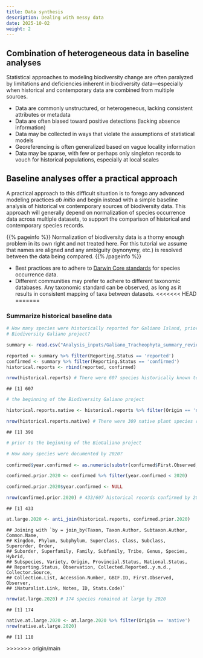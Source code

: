 ```yaml
---
title: Data synthesis
description: Dealing with messy data
date: 2025-10-02
weight: 2
---
```






## Combination of heterogeneous data in baseline analyses

Statistical approaches to modeling biodiversity change are often paralyzed by limitations and deficiencies inherent
in biodiversity data—especially when historical and contemporary data are combined from multiple sources.

* Data are commonly unstructured, or heterogeneous, lacking consistent attributes or metadata
* Data are often biased toward positive detections (lacking absence information)
* Data may be collected in ways that violate the assumptions of statistical models
* Georeferencing is often generalized based on vague locality information
* Data may be sparse, with few or perhaps only singleton records to vouch for historical populations, especially at local scales

## Baseline analyses offer a practical approach

A practical approach to this difficult situation is to forego any advanced modeling practices *ab initio*
and begin instead with a simple baseline analysis of historical *vs* contemporary sources of biodiversity data.
This approach will generally depend on normalization of species occurrence data across multiple datasets, to support the comparison of historical
and contemporary species records.

{{% pageinfo %}}
Normalization of biodiversity data is a thorny enough problem in its own right and not treated here. For this
tutorial we assume that names are aligned and any ambiguity (synonymy, etc.) is resolved between the data being compared.
{{% /pageinfo %}}

* Best practices are to adhere to [Darwin Core standards](https://dwc.tdwg.org) for species occurrence data.
* Different communities may prefer to adhere to different taxonomic databases. Any taxonomic standard can be observed, as 
long as it results in consistent mapping of taxa between datasets.
<<<<<<< HEAD
=======

### Summarize historical baseline data


```r
# How many species were historically reported for Galiano Island, prior to the beginning of the
# Biodiversity Galiano project?

summary <- read.csv("Analysis_inputs/Galiano_Tracheophyta_summary_reviewed_2024-10-07.csv")

reported <- summary %>% filter(Reporting.Status == 'reported')
confirmed <- summary %>% filter(Reporting.Status == 'confirmed')
historical.reports <- rbind(reported, confirmed)

nrow(historical.reports) # There were 607 species historically known to Galiano Island, prior to
```

```
## [1] 607
```

```r
# the beginning of the Biodiversity Galiano project

historical.reports.native <- historical.reports %>% filter(Origin == 'native')

nrow(historical.reports.native) # There were 309 native plant species reported for Galiano Island
```

```
## [1] 390
```

```r
# prior to the beginning of the BioGaliano project

# How many species were documented by 2020?
  
confirmed$year.confirmed <- as.numeric(substr(confirmed$First.Observed, start = 1, stop = 4))

confirmed.prior.2020 <- confirmed %>% filter(year.confirmed < 2020)

confirmed.prior.2020$year.confirmed <- NULL

nrow(confirmed.prior.2020) # 433/607 historical records confirmed by 2020
```

```
## [1] 433
```

```r
at.large.2020 <- anti_join(historical.reports, confirmed.prior.2020)
```

```
## Joining with `by = join_by(Taxon, Taxon.Author, Subtaxon.Author, Common.Name,
## Kingdom, Phylum, Subphylum, Superclass, Class, Subclass, Superorder, Order,
## Suborder, Superfamily, Family, Subfamily, Tribe, Genus, Species, Hybrid,
## Subspecies, Variety, Origin, Provincial.Status, National.Status,
## Reporting.Status, Observation, Collected.Reported..y.m.d., Collector.Source,
## Collection.List, Accession.Number, GBIF.ID, First.Observed, Observer,
## iNaturalist.Link, Notes, ID, Stats.Code)`
```

```r
nrow(at.large.2020) # 174 species remained at large by 2020
```

```
## [1] 174
```

```r
native.at.large.2020 <- at.large.2020 %>% filter(Origin == 'native')
nrow(native.at.large.2020)
```

```
## [1] 110
```


<div data-pagedtable="false">
  <script data-pagedtable-source type="application/json">
{"columns":[{"label":["Taxon"],"name":[1],"type":["chr"],"align":["left"]},{"label":["Taxon.Author"],"name":[2],"type":["chr"],"align":["left"]},{"label":["Subtaxon.Author"],"name":[3],"type":["chr"],"align":["left"]},{"label":["Common.Name"],"name":[4],"type":["chr"],"align":["left"]},{"label":["Kingdom"],"name":[5],"type":["chr"],"align":["left"]},{"label":["Phylum"],"name":[6],"type":["chr"],"align":["left"]},{"label":["Subphylum"],"name":[7],"type":["chr"],"align":["left"]},{"label":["Superclass"],"name":[8],"type":["lgl"],"align":["right"]},{"label":["Class"],"name":[9],"type":["chr"],"align":["left"]},{"label":["Subclass"],"name":[10],"type":["chr"],"align":["left"]},{"label":["Superorder"],"name":[11],"type":["lgl"],"align":["right"]},{"label":["Order"],"name":[12],"type":["chr"],"align":["left"]},{"label":["Suborder"],"name":[13],"type":["chr"],"align":["left"]},{"label":["Superfamily"],"name":[14],"type":["lgl"],"align":["right"]},{"label":["Family"],"name":[15],"type":["chr"],"align":["left"]},{"label":["Subfamily"],"name":[16],"type":["chr"],"align":["left"]},{"label":["Tribe"],"name":[17],"type":["chr"],"align":["left"]},{"label":["Genus"],"name":[18],"type":["chr"],"align":["left"]},{"label":["Species"],"name":[19],"type":["chr"],"align":["left"]},{"label":["Hybrid"],"name":[20],"type":["chr"],"align":["left"]},{"label":["Subspecies"],"name":[21],"type":["chr"],"align":["left"]},{"label":["Variety"],"name":[22],"type":["chr"],"align":["left"]},{"label":["Origin"],"name":[23],"type":["chr"],"align":["left"]},{"label":["Provincial.Status"],"name":[24],"type":["chr"],"align":["left"]},{"label":["National.Status"],"name":[25],"type":["chr"],"align":["left"]},{"label":["Reporting.Status"],"name":[26],"type":["chr"],"align":["left"]},{"label":["Observation"],"name":[27],"type":["chr"],"align":["left"]},{"label":["Collected.Reported..y.m.d."],"name":[28],"type":["chr"],"align":["left"]},{"label":["Collector.Source"],"name":[29],"type":["chr"],"align":["left"]},{"label":["Collection.List"],"name":[30],"type":["chr"],"align":["left"]},{"label":["Accession.Number"],"name":[31],"type":["chr"],"align":["left"]},{"label":["GBIF.ID"],"name":[32],"type":["int"],"align":["right"]},{"label":["First.Observed"],"name":[33],"type":["chr"],"align":["left"]},{"label":["Observer"],"name":[34],"type":["chr"],"align":["left"]},{"label":["iNaturalist.Link"],"name":[35],"type":["chr"],"align":["left"]},{"label":["Notes"],"name":[36],"type":["chr"],"align":["left"]},{"label":["ID"],"name":[37],"type":["int"],"align":["right"]},{"label":["Stats.Code"],"name":[38],"type":["chr"],"align":["left"]}],"data":[{"1":"Acmispon americanus var. americanus","2":"(Nutt.) Rydb.","3":"","4":"Spanish-clover","5":"Plantae","6":"Tracheophyta","7":"Angiospermae","8":"NA","9":"Magnoliopsida","10":"","11":"NA","12":"Fabales","13":"","14":"NA","15":"Fabaceae","16":"Faboideae","17":"Loteae","18":"Acmispon","19":"americanus","20":"","21":"","22":"americanus","23":"native","24":"S4","25":"","26":"reported","27":"unobserved","28":"1975-08-04","29":"Angela Wood","30":"RBCM","31":"V097714","32":"1949546719","33":"","34":"","35":"","36":"","37":"57053","38":"VAS"},{"1":"Actaea rubra","2":"(Aiton) Willd.","3":"","4":"baneberry","5":"Plantae","6":"Tracheophyta","7":"Angiospermae","8":"NA","9":"Magnoliopsida","10":"","11":"NA","12":"Ranunculales","13":"","14":"NA","15":"Ranunculaceae","16":"Ranunculoideae","17":"Actaeeae","18":"Actaea","19":"rubra","20":"","21":"","22":"","23":"native","24":"S5","25":"","26":"reported","27":"unobserved","28":"1981-07-16","29":"Harvey Janszen","30":"RBCM","31":"V113804","32":"NA","33":"","34":"","35":"","36":"E. P. Morgan collected 1935 (see Addendum to Henryâ\\200\\231s Flora); creek north side of Georgeson Bay Road; Active Pass Drive neighbourhood (confirmed by Harvey, date unknown);","37":"49870","38":"VAS"},{"1":"Agrostis scabra","2":"Willd.","3":"","4":"hair bentgrass","5":"Plantae","6":"Tracheophyta","7":"Angiospermae","8":"NA","9":"Liliopsida","10":"","11":"NA","12":"Poales","13":"","14":"NA","15":"Poaceae","16":"Pooideae","17":"Poeae","18":"Agrostis","19":"scabra","20":"","21":"","22":"","23":"native","24":"S5","25":"","26":"reported","27":"unobserved","28":"1979-07-09","29":"Harvey Janszen","30":"RBCM","31":"V097864","32":"1949546889","33":"","34":"","35":"","36":"","37":"75319","38":"VAS"},{"1":"Andromeda polifolia var. polifolia","2":"L.","3":"","4":"bog-rosemary","5":"Plantae","6":"Tracheophyta","7":"Angiospermae","8":"NA","9":"Magnoliopsida","10":"","11":"NA","12":"Ericales","13":"","14":"NA","15":"Ericaceae","16":"Vaccinioideae","17":"Andromedeae","18":"Andromeda","19":"polifolia","20":"","21":"","22":"polifolia","23":"native","24":"S4","25":"","26":"reported","27":"unobserved","28":"2001-08-26","29":"Harvey Janszen","30":"Private List Aug 26 2001","31":"","32":"NA","33":"","34":"","35":"","36":"","37":"239202","38":"VAS"},{"1":"Angelica genuflexa","2":"Nutt.","3":"","4":"kneeling angelica","5":"Plantae","6":"Tracheophyta","7":"Angiospermae","8":"NA","9":"Magnoliopsida","10":"","11":"NA","12":"Apiales","13":"","14":"NA","15":"Apiaceae","16":"Apioideae","17":"Selineae","18":"Angelica","19":"genuflexa","20":"","21":"","22":"","23":"native","24":"S5","25":"","26":"reported","27":"unobserved","28":"2001-08-26","29":"Harvey Janszen","30":"Private List Aug 26 2001","31":"","32":"NA","33":"","34":"","35":"","36":"","37":"75450","38":"VAS"},{"1":"Aphyllon californicum ssp. californicum","2":"(Cham. & Schltdl.) A. Gray","3":"","4":"California broomrape","5":"Plantae","6":"Tracheophyta","7":"Angiospermae","8":"NA","9":"Magnoliopsida","10":"","11":"NA","12":"Lamiales","13":"","14":"NA","15":"Orobanchaceae","16":"","17":"Orobancheae","18":"Aphyllon","19":"californicum","20":"","21":"californicum","22":"","23":"native","24":"S4","25":"","26":"reported","27":"unobserved","28":"2001-08-26","29":"Harvey Janszen","30":"Private List Aug 26 2001","31":"","32":"NA","33":"","34":"","35":"","36":"Reported as Orobanche californica","37":"802465","38":"VAS"},{"1":"Apocynum androsaemifolium","2":"L.","3":"","4":"spreading dogbane","5":"Plantae","6":"Tracheophyta","7":"Angiospermae","8":"NA","9":"Magnoliopsida","10":"","11":"NA","12":"Gentianales","13":"","14":"NA","15":"Apocynaceae","16":"Apocynoideae","17":"Apocyneae","18":"Apocynum","19":"androsaemifolium","20":"","21":"","22":"","23":"native","24":"S5","25":"","26":"reported","27":"unobserved","28":"1984-06-02","29":"Harvey Janszen","30":"RBCM","31":"V129556","32":"NA","33":"","34":"","35":"","36":"Hydro cut line on Montague Harbour Road","37":"47359","38":"VAS"},{"1":"Arctostaphylos Ã— media","2":"Greene","3":"","4":"northwestern manzanita","5":"Plantae","6":"Tracheophyta","7":"Angiospermae","8":"NA","9":"Magnoliopsida","10":"","11":"NA","12":"Ericales","13":"","14":"NA","15":"Ericaceae","16":"Arbutoideae","17":"","18":"Arctostaphylos","19":"","20":"Arctostaphylos Ã— media","21":"","22":"","23":"native","24":"S4","25":"","26":"reported","27":"unobserved","28":"2001-08-26","29":"Harvey Janszen","30":"Private List Aug 26 2001","31":"","32":"NA","33":"","34":"","35":"","36":"Stockade Hill","37":"181436","38":"VAS"},{"1":"Bidens amplissima","2":"Greene","3":"","4":"Vancouver Island beggarticks","5":"Plantae","6":"Tracheophyta","7":"Angiospermae","8":"NA","9":"Magnoliopsida","10":"","11":"NA","12":"Asterales","13":"","14":"NA","15":"Asteraceae","16":"Asteroideae","17":"Coreopsideae","18":"Bidens","19":"amplissima","20":"","21":"","22":"","23":"native","24":"S3 (2019)","25":"1-SC (2003)","26":"reported","27":"unobserved","28":"2012-09-05","29":"Trudy Chatwin","30":"CDC","31":"","32":"NA","33":"","34":"","35":"","36":"","37":"159233","38":"VAS"},{"1":"Bolboschoenus maritimus ssp. paludosus","2":"(L.) Palla","3":"(A. Nelson) Ã\\201. LÃ¶ve & D. LÃ¶ve","4":"seacoast bulrush","5":"Plantae","6":"Tracheophyta","7":"Angiospermae","8":"NA","9":"Liliopsida","10":"","11":"NA","12":"Poales","13":"","14":"NA","15":"Cyperaceae","16":"Cyperoideae","17":"Fuireneae","18":"Bolboschoenus","19":"maritimus","20":"","21":"paludosus","22":"","23":"native","24":"S5","25":"","26":"reported","27":"unobserved","28":"2001-08-26","29":"Harvey Janszen","30":"Private List Aug 26 2001","31":"","32":"NA","33":"","34":"","35":"","36":"reported as S. maritimus var. paludosus","37":"79646","38":"VAS"},{"1":"Campanula rotundifolia","2":"L.","3":"","4":"common harebell","5":"Plantae","6":"Tracheophyta","7":"Angiospermae","8":"NA","9":"Magnoliopsida","10":"","11":"NA","12":"Asterales","13":"","14":"NA","15":"Campanulaceae","16":"Campanuloideae","17":"","18":"Campanula","19":"rotundifolia","20":"","21":"","22":"","23":"native","24":"S5","25":"","26":"reported","27":"unobserved","28":"2001-08-26","29":"Harvey Janszen","30":"Private List Aug 26 2001","31":"","32":"NA","33":"","34":"","35":"","36":"","37":"984576","38":"VAS"},{"1":"Cardamine occidentalis","2":"(S.Wats. ex B.L.Rob.) Howell","3":"","4":"western bittercress","5":"Plantae","6":"Tracheophyta","7":"Angiospermae","8":"NA","9":"Magnoliopsida","10":"","11":"NA","12":"Brassicales","13":"","14":"NA","15":"Brassicaceae","16":"Brassicoideae","17":"Cardamineae","18":"Cardamine","19":"occidentalis","20":"","21":"","22":"","23":"native","24":"S4 (2019)","25":"","26":"reported","27":"unobserved","28":"2010-05-22","29":"","30":"Hunterston Farms Bioblitz 2010","31":"HUNTERSTON2010:51","32":"NA","33":"","34":"","35":"","36":"","37":"76003","38":"VAS"},{"1":"Carex echinata ssp. phyllomanica","2":"Murray","3":"(W. Boott) B. Boivin","4":"coastal stellate sedge","5":"Plantae","6":"Tracheophyta","7":"Angiospermae","8":"NA","9":"Liliopsida","10":"","11":"NA","12":"Poales","13":"","14":"NA","15":"Cyperaceae","16":"Cyperoideae","17":"Cariceae","18":"Carex","19":"echinata","20":"","21":"phyllomanica","22":"","23":"native","24":"S5","25":"","26":"reported","27":"unobserved","28":"2001-08-26","29":"Harvey Janszen","30":"Private List Aug 26 2001","31":"","32":"NA","33":"","34":"","35":"","36":"","37":"79676","38":"VAS"},{"1":"Carex flava","2":"L.","3":"","4":"yellow sedge","5":"Plantae","6":"Tracheophyta","7":"Angiospermae","8":"NA","9":"Liliopsida","10":"","11":"NA","12":"Poales","13":"","14":"NA","15":"Cyperaceae","16":"Cyperoideae","17":"Cariceae","18":"Carex","19":"flava","20":"","21":"","22":"","23":"native","24":"S5","25":"","26":"reported","27":"unobserved","28":"2001-08-26","29":"Harvey Janszen","30":"Private List Aug 26 2001","31":"","32":"NA","33":"","34":"","35":"","36":"","37":"1264456","38":"VAS"},{"1":"Carex kelloggii var. limnophila","2":"B.L.Wilson & R.E.Brainerd","3":"(Holm)","4":"Hind's sedge","5":"Plantae","6":"Tracheophyta","7":"Angiospermae","8":"NA","9":"Liliopsida","10":"","11":"NA","12":"Poales","13":"","14":"NA","15":"Cyperaceae","16":"Cyperoideae","17":"Cariceae","18":"Carex","19":"kelloggii","20":"","21":"","22":"limnophila","23":"native","24":"S4S5","25":"","26":"reported","27":"unobserved","28":"1979-06-28","29":"Harvey Janszen","30":"RBCM","31":"V098003","32":"1949547203","33":"","34":"","35":"","36":"farm field","37":"1091402","38":"VAS"},{"1":"Carex livida","2":"(Wahlenb.) Willd.","3":"","4":"pale sedge","5":"Plantae","6":"Tracheophyta","7":"Angiospermae","8":"NA","9":"Liliopsida","10":"","11":"NA","12":"Poales","13":"","14":"NA","15":"Cyperaceae","16":"Cyperoideae","17":"Cariceae","18":"Carex","19":"livida","20":"","21":"","22":"","23":"native","24":"S5","25":"","26":"reported","27":"unobserved","28":"2000-06-12","29":"Hans Roemer","30":"ER 128 Inventory","31":"","32":"NA","33":"","34":"","35":"","36":"","37":"76072","38":"VAS"},{"1":"Carex utriculata","2":"Boott","3":"","4":"beaked sedge","5":"Plantae","6":"Tracheophyta","7":"Angiospermae","8":"NA","9":"Liliopsida","10":"","11":"NA","12":"Poales","13":"","14":"NA","15":"Cyperaceae","16":"Cyperoideae","17":"Cariceae","18":"Carex","19":"utriculata","20":"","21":"","22":"","23":"native","24":"S5","25":"","26":"reported","27":"unobserved","28":"1979-06-28","29":"Harvey Janszen","30":"RBCM","31":"V098383","32":"1949547645","33":"","34":"","35":"","36":"","37":"76124","38":"VAS"},{"1":"Ceanothus sanguineus","2":"Pursh","3":"","4":"redstem ceanothus","5":"Plantae","6":"Tracheophyta","7":"Angiospermae","8":"NA","9":"Magnoliopsida","10":"","11":"NA","12":"Rosales","13":"","14":"NA","15":"Rhamnaceae","16":"","17":"","18":"Ceanothus","19":"sanguineus","20":"","21":"","22":"","23":"native","24":"S5","25":"","26":"reported","27":"unobserved","28":"1995-05-11","29":"Hans Roemer","30":"RBCM","31":"V186369","32":"1949634644","33":"","34":"","35":"","36":"\"Bodega Ridge; on SW rocky slopeâ\\200\\235 â\\200“collection locality details vague; planted?","37":"76197","38":"VAS"},{"1":"Cinna latifolia","2":"(Trevir.) Griseb.","3":"","4":"nodding wood-reed","5":"Plantae","6":"Tracheophyta","7":"Angiospermae","8":"NA","9":"Liliopsida","10":"","11":"NA","12":"Poales","13":"","14":"NA","15":"Poaceae","16":"Pooideae","17":"Poeae","18":"Cinna","19":"latifolia","20":"","21":"","22":"","23":"native","24":"S5","25":"","26":"reported","27":"unobserved","28":"2001-08-26","29":"Harvey Janszen","30":"Private List Aug 26 2001","31":"","32":"NA","33":"","34":"","35":"","36":"","37":"76340","38":"VAS"},{"1":"Claytonia rubra ssp. rubra","2":"(Howell) Tidestr.","3":"","4":"redstem springbeauty","5":"Plantae","6":"Tracheophyta","7":"Angiospermae","8":"NA","9":"Magnoliopsida","10":"","11":"NA","12":"Caryophyllales","13":"","14":"NA","15":"Montiaceae","16":"","17":"","18":"Claytonia","19":"rubra","20":"","21":"rubra","22":"","23":"native","24":"S5?","25":"","26":"reported","27":"unobserved","28":"1974-04-21","29":"Wilfred B. Schofield","30":"UBC","31":"V156682","32":"NA","33":"","34":"","35":"","36":"","37":"79752","38":"VAS"},{"1":"Crassula connata","2":"(Ruiz & Pav.) A. Berger","3":"","4":"erect pigmyweed","5":"Plantae","6":"Tracheophyta","7":"Angiospermae","8":"NA","9":"Magnoliopsida","10":"","11":"NA","12":"Saxifragales","13":"","14":"NA","15":"Crassulaceae","16":"Crassuloideae","17":"","18":"Crassula","19":"connata","20":"","21":"","22":"","23":"native","24":"S2S3 (2019)","25":"","26":"reported","27":"unobserved","28":"1983-03-27","29":"Harvey Janszen","30":"RBCM","31":"V129552","32":"NA","33":"","34":"","35":"","36":"","37":"57016","38":"VAS"},{"1":"Draba nemorosa","2":"L.","3":"","4":"woods draba","5":"Plantae","6":"Tracheophyta","7":"Angiospermae","8":"NA","9":"Magnoliopsida","10":"","11":"NA","12":"Brassicales","13":"","14":"NA","15":"Brassicaceae","16":"Brassicoideae","17":"Arabideae","18":"Draba","19":"nemorosa","20":"","21":"","22":"","23":"native","24":"S5","25":"","26":"reported","27":"unobserved","28":"1930-04-13","29":"W. A. Newcombe","30":"RBCM","31":"V8914","32":"NA","33":"","34":"","35":"","36":"in the collection at the RBCM; not yet digitized","37":"76704","38":"VAS"},{"1":"Erigeron canadensis","2":"L.","3":"","4":"horseweed","5":"Plantae","6":"Tracheophyta","7":"Angiospermae","8":"NA","9":"Magnoliopsida","10":"","11":"NA","12":"Asterales","13":"","14":"NA","15":"Asteraceae","16":"Asteroideae","17":"Astereae","18":"Erigeron","19":"canadensis","20":"","21":"","22":"","23":"native","24":"S5","25":"","26":"reported","27":"unobserved","28":"2001-08-26","29":"Harvey Janszen","30":"Private List Aug 26 2001","31":"","32":"NA","33":"","34":"","35":"","36":"reported as Conyza canadensis var. glabrata","37":"76907","38":"VAS"},{"1":"Fragaria chiloensis","2":"(L.) Duchesne","3":"","4":"coastal strawberry","5":"Plantae","6":"Tracheophyta","7":"Angiospermae","8":"NA","9":"Magnoliopsida","10":"","11":"NA","12":"Rosales","13":"","14":"NA","15":"Rosaceae","16":"Rosoideae","17":"Potentilleae","18":"Fragaria","19":"chiloensis","20":"","21":"","22":"","23":"native","24":"S5","25":"","26":"reported","27":"unobserved","28":"1975-05-07","29":"Harvey Janszen","30":"RBCM","31":"V083371","32":"1949532094","33":"","34":"","35":"","36":"Dionisio Pt","37":"55367","38":"VAS"},{"1":"Geranium bicknellii","2":"Britton","3":"","4":"Bicknell's geranium","5":"Plantae","6":"Tracheophyta","7":"Angiospermae","8":"NA","9":"Magnoliopsida","10":"","11":"NA","12":"Geraniales","13":"","14":"NA","15":"Geraniaceae","16":"","17":"","18":"Geranium","19":"bicknellii","20":"","21":"","22":"","23":"native","24":"S5","25":"","26":"reported","27":"unobserved","28":"2001-08-26","29":"Harvey Janszen","30":"Private List Aug 26 2001","31":"","32":"NA","33":"","34":"","35":"","36":"","37":"77251","38":"VAS"},{"1":"Glyceria borealis","2":"(Nash) Batch.","3":"","4":"northern mannagrass","5":"Plantae","6":"Tracheophyta","7":"Angiospermae","8":"NA","9":"Liliopsida","10":"","11":"NA","12":"Poales","13":"","14":"NA","15":"Poaceae","16":"Pooideae","17":"Meliceae","18":"Glyceria","19":"borealis","20":"","21":"","22":"","23":"native","24":"S5","25":"","26":"reported","27":"unobserved","28":"1979-07-09","29":"Harvey Janszen","30":"RBCM","31":"V097862","32":"NA","33":"","34":"","35":"","36":"lakeshore (L20) Laughlin?","37":"77287","38":"VAS"},{"1":"Glyceria leptostachya","2":"Buckley","3":"","4":"slender-spiked mannagrass","5":"Plantae","6":"Tracheophyta","7":"Angiospermae","8":"NA","9":"Liliopsida","10":"","11":"NA","12":"Poales","13":"","14":"NA","15":"Poaceae","16":"Pooideae","17":"Meliceae","18":"Glyceria","19":"leptostachya","20":"","21":"","22":"","23":"native","24":"S4","25":"","26":"reported","27":"unobserved","28":"1982-07-20","29":"Harvey Janszen","30":"RBCM","31":"V120299","32":"1949569404","33":"","34":"","35":"","36":"","37":"77292","38":"VAS"},{"1":"Glyceria striata","2":"(Lam.) Hitchc.","3":"","4":"fowl mannagrass","5":"Plantae","6":"Tracheophyta","7":"Angiospermae","8":"NA","9":"Liliopsida","10":"","11":"NA","12":"Poales","13":"","14":"NA","15":"Poaceae","16":"Pooideae","17":"Meliceae","18":"Glyceria","19":"striata","20":"","21":"","22":"","23":"native","24":"S5","25":"","26":"reported","27":"unobserved","28":"2001-08-26","29":"Harvey Janszen","30":"Private List Aug 26 2001","31":"","32":"NA","33":"","34":"","35":"","36":"","37":"77293","38":"VAS"},{"1":"Grindelia squarrosa","2":"(Pursh) Dunal","3":"","4":"curly-cup gumweed","5":"Plantae","6":"Tracheophyta","7":"Angiospermae","8":"NA","9":"Magnoliopsida","10":"","11":"NA","12":"Asterales","13":"","14":"NA","15":"Asteraceae","16":"Asteroideae","17":"Astereae","18":"Grindelia","19":"squarrosa","20":"","21":"","22":"","23":"native","24":"SU (2020)","25":"","26":"reported","27":"unobserved","28":"2001-08-26","29":"Harvey Janszen","30":"Private List Aug 26 2001","31":"","32":"NA","33":"","34":"","35":"","36":"","37":"77305","38":"VAS"},{"1":"Hemitomes congestum","2":"A. Gray","3":"","4":"gnome-plant","5":"Plantae","6":"Tracheophyta","7":"Angiospermae","8":"NA","9":"Magnoliopsida","10":"","11":"NA","12":"Ericales","13":"","14":"NA","15":"Ericaceae","16":"Monotropoideae","17":"","18":"Hemitomes","19":"congestum","20":"","21":"","22":"","23":"native","24":"S4S5","25":"","26":"reported","27":"unobserved","28":"1981-07-16","29":"Harvey Janszen","30":"RBCM","31":"V113511","32":"1949562560","33":"","34":"","35":"","36":"Stockade Hill","37":"54663","38":"VAS"},{"1":"Hordeum jubatum","2":"L.","3":"","4":"foxtail barley","5":"Plantae","6":"Tracheophyta","7":"Angiospermae","8":"NA","9":"Liliopsida","10":"","11":"NA","12":"Poales","13":"","14":"NA","15":"Poaceae","16":"Pooideae","17":"Triticeae","18":"Hordeum","19":"jubatum","20":"","21":"","22":"","23":"native","24":"S5 (2020)","25":"","26":"reported","27":"unobserved","28":"1981-07-28","29":"Harvey Janszen","30":"RBCM","31":"V113543","32":"NA","33":"","34":"","35":"","36":"","37":"60287","38":"VAS"},{"1":"Juncus dudleyi","2":"Wieg.","3":"","4":"Dudley's rush","5":"Plantae","6":"Tracheophyta","7":"Angiospermae","8":"NA","9":"Liliopsida","10":"","11":"NA","12":"Poales","13":"","14":"NA","15":"Juncaceae","16":"","17":"","18":"Juncus","19":"dudleyi","20":"","21":"","22":"","23":"native","24":"S5","25":"","26":"reported","27":"unobserved","28":"1975-06-17","29":"Angela Wood","30":"RBCM","31":"V097272","32":"NA","33":"","34":"","35":"","36":"originally reported as J. nodosus","37":"77567","38":"VAS"},{"1":"Juncus oxymeris","2":"Engelm.","3":"","4":"pointed rush","5":"Plantae","6":"Tracheophyta","7":"Angiospermae","8":"NA","9":"Liliopsida","10":"","11":"NA","12":"Poales","13":"","14":"NA","15":"Juncaceae","16":"","17":"","18":"Juncus","19":"oxymeris","20":"","21":"","22":"","23":"native","24":"S3S4","25":"","26":"reported","27":"unobserved","28":"2001-08-26","29":"Harvey Janszen","30":"Private List Aug 26 2001","31":"","32":"NA","33":"","34":"","35":"","36":"accidental; not reported since one individual was found in a recently disturbed roadside ditch; did Harvey accession a specimen? None in the folder at the RBCM from Galiano. Could this have had an annotation and therefore removed from this folder?","37":"77588","38":"VAS"},{"1":"Juncus supiniformis","2":"Engelm.","3":"","4":"spreading rush","5":"Plantae","6":"Tracheophyta","7":"Angiospermae","8":"NA","9":"Liliopsida","10":"","11":"NA","12":"Poales","13":"","14":"NA","15":"Juncaceae","16":"","17":"","18":"Juncus","19":"supiniformis","20":"","21":"","22":"","23":"native","24":"S5 (2019)","25":"","26":"reported","27":"unobserved","28":"2002-08-20","29":"Keith Erickson & Steven Gates","30":"Laughlin Lake 2002 Vegetation Community List (GCA 2002)","31":"","32":"NA","33":"","34":"","35":"","36":"","37":"77594","38":"VAS"},{"1":"Koeleria spicata","2":"(L.) BarberÃ¡, Quintanar, Soreng & P.M.Peterson","3":"","4":"spike trisetum","5":"Plantae","6":"Tracheophyta","7":"Angiospermae","8":"NA","9":"Liliopsida","10":"","11":"NA","12":"Poales","13":"","14":"NA","15":"Poaceae","16":"Pooideae","17":"Poeae","18":"Koeleria","19":"spicata","20":"","21":"","22":"","23":"native","24":"S5 (2019)","25":"","26":"reported","27":"unobserved","28":"2010-05-22","29":"","30":"Hunterston Farms Bioblitz 2010","31":"HUNTERSTON2010:276","32":"NA","33":"","34":"","35":"","36":"reported as Trisetum spicatum","37":"1538791","38":"VAS"},{"1":"Lupinus polyphyllus var. polyphyllus","2":"Lindl.","3":"","4":"large-leaved lupine","5":"Plantae","6":"Tracheophyta","7":"Angiospermae","8":"NA","9":"Magnoliopsida","10":"","11":"NA","12":"Fabales","13":"","14":"NA","15":"Fabaceae","16":"Faboideae","17":"Genisteae","18":"Lupinus","19":"polyphyllus","20":"","21":"","22":"polyphyllus","23":"native","24":"S5","25":"","26":"reported","27":"unobserved","28":"1975-06-04","29":"Angela Wood","30":"RBCM","31":"V097145","32":"1949546281","33":"","34":"","35":"","36":"planted","37":"61016","38":"VAS"},{"1":"Luzula parviflora","2":"(Ehrh.) Desv.","3":"","4":"forked wood-rush","5":"Plantae","6":"Tracheophyta","7":"Angiospermae","8":"NA","9":"Liliopsida","10":"","11":"NA","12":"Poales","13":"","14":"NA","15":"Juncaceae","16":"","17":"","18":"Luzula","19":"parviflora","20":"","21":"","22":"","23":"native","24":"S5","25":"","26":"reported","27":"unobserved","28":"2012-04-21","29":"Terry Taylor","30":"Vascular Plants Seen on Galiano Island","31":"","32":"NA","33":"","34":"","35":"","36":"reported as Luzula fastigiata by Terry Taylor (2012); Luzula parviflora by Tyler Innes (2017-05-27, Bioblitz Galiano 2017)","37":"77897","38":"VAS"},{"1":"Lycopodium clavatum","2":"L.","3":"","4":"running club-moss","5":"Plantae","6":"Tracheophyta","7":"","8":"NA","9":"Lycopodiopsida","10":"","11":"NA","12":"Lycopodiales","13":"","14":"NA","15":"Lycopodiaceae","16":"Lycopodioideae","17":"","18":"Lycopodium","19":"clavatum","20":"","21":"","22":"","23":"native","24":"S5","25":"","26":"reported","27":"unobserved","28":"2001-08-26","29":"Harvey Janszen","30":"Private List Aug 26 2001","31":"","32":"NA","33":"","34":"","35":"","36":"DL-04; Section 4","37":"77914","38":"VAS"},{"1":"Lysimachia maritima","2":"(L.) Galasso, Banfi & Soldano","3":"","4":"sea-milkwort","5":"Plantae","6":"Tracheophyta","7":"Angiospermae","8":"NA","9":"Magnoliopsida","10":"","11":"NA","12":"Ericales","13":"","14":"NA","15":"Primulaceae","16":"Myrsinoideae","17":"","18":"Lysimachia","19":"maritima","20":"","21":"","22":"","23":"native","24":"S5","25":"","26":"reported","27":"unobserved","28":"2001-08-26","29":"Harvey Janszen","30":"Private List Aug 26 2001","31":"","32":"NA","33":"","34":"","35":"","36":"Estuaries and salt marshes; reported as Glaux maritima ssp. obtusifolia","37":"204175","38":"VAS"},{"1":"Monotropa hypopitys","2":"L.","3":"","4":"pinesap","5":"Plantae","6":"Tracheophyta","7":"Angiospermae","8":"NA","9":"Magnoliopsida","10":"","11":"NA","12":"Ericales","13":"","14":"NA","15":"Ericaceae","16":"Monotropoideae","17":"","18":"Monotropa","19":"hypopitys","20":"","21":"","22":"","23":"native","24":"S5","25":"","26":"reported","27":"unobserved","28":"2001-08-26","29":"Harvey Janszen","30":"Private List Aug 26 2001","31":"","32":"NA","33":"","34":"","35":"","36":"","37":"59986","38":"VAS"},{"1":"Nuttallanthus texanus","2":"(Scheele) D.A. Sutton","3":"","4":"Texas toadflax","5":"Plantae","6":"Tracheophyta","7":"Angiospermae","8":"NA","9":"Magnoliopsida","10":"","11":"NA","12":"Lamiales","13":"","14":"NA","15":"Plantaginaceae","16":"","17":"Antirrhineae","18":"Nuttallanthus","19":"texanus","20":"","21":"","22":"","23":"native","24":"S3 (2019)","25":"","26":"reported","27":"unobserved","28":"2001-08-26","29":"Harvey Janszen","30":"Private List Aug 26 2001","31":"","32":"NA","33":"","34":"","35":"","36":"Reported as Linaria canadensis var. texana","37":"78235","38":"VAS"},{"1":"Phacelia tanacetifolia","2":"Benth.","3":"","4":"lacy phacelia","5":"Plantae","6":"Tracheophyta","7":"Angiospermae","8":"NA","9":"Magnoliopsida","10":"","11":"NA","12":"Boraginales","13":"","14":"NA","15":"Boraginaceae","16":"Hydrophylloideae","17":"","18":"Phacelia","19":"tanacetifolia","20":"","21":"","22":"","23":"native","24":"unlisted","25":"","26":"reported","27":"unobserved","28":"1987-07-08","29":"Gerald B. Straley","30":"UBC","31":"V193704","32":"NA","33":"","34":"","35":"","36":"garden escape â\\200“QC; retained only because there is a collection; not recognizes by Province; but recognized by FPNW2","37":"58185","38":"VAS"},{"1":"Phragmites australis ssp. americanus","2":"(Cav.) Trin. ex Steud.","3":"Saltonstall, P.M. Peterson & Soreng","4":"American reedgrass","5":"Plantae","6":"Tracheophyta","7":"Angiospermae","8":"NA","9":"Liliopsida","10":"","11":"NA","12":"Poales","13":"","14":"NA","15":"Poaceae","16":"Arundinoideae","17":"Molinieae","18":"Phragmites","19":"australis","20":"","21":"americanus","22":"","23":"native","24":"S5","25":"","26":"reported","27":"unobserved","28":"1975-07-24","29":"Angela Wood","30":"RBCM","31":"V097666","32":"1949546592","33":"","34":"","35":"","36":"confirmed based on D analysis","37":"205873","38":"VAS"},{"1":"Plagiobothrys tenellus","2":"(C.A. Mey. ex Ledeb.) A. Gray","3":"","4":"slender popcornflower","5":"Plantae","6":"Tracheophyta","7":"Angiospermae","8":"NA","9":"Magnoliopsida","10":"","11":"NA","12":"Boraginales","13":"","14":"NA","15":"Boraginaceae","16":"Cynoglossoideae","17":"Cynoglosseae","18":"Plagiobothrys","19":"tenellus","20":"","21":"","22":"","23":"native","24":"S1? (2019)","25":"1-T (2011)","26":"reported","27":"unobserved","28":"1980-04-11","29":"Harvey Janszen","30":"RBCM","31":"V107519","32":"1949556259","33":"","34":"","35":"","36":"easily overlooked but potentially very rare and possibly extinct â\\200“QC; open bluffs","37":"58066","38":"VAS"},{"1":"Plectritis macrocera","2":"Torr. & A. Gray","3":"(L.) S.F.Blake","4":"long-spurred plectritis","5":"Plantae","6":"Tracheophyta","7":"Angiospermae","8":"NA","9":"Magnoliopsida","10":"","11":"NA","12":"Dipsacales","13":"","14":"NA","15":"Caprifoliaceae","16":"Valerianoideae","17":"","18":"Plectritis","19":"macrocera","20":"","21":"","22":"","23":"native","24":"S4","25":"","26":"reported","27":"unobserved","28":"2001-08-26","29":"Harvey Janszen","30":"Private List Aug 26 2001","31":"","32":"NA","33":"","34":"","35":"","36":"abundant on Bodega Ridge May 13, 2004; likely Plectritis congesta ssp. brachystemon misreported as P. macrocera","37":"57287","38":"VAS"},{"1":"Poa howellii","2":"Vasey & Scribn.","3":"","4":"Howell's bluegrass","5":"Plantae","6":"Tracheophyta","7":"Angiospermae","8":"NA","9":"Liliopsida","10":"","11":"NA","12":"Poales","13":"","14":"NA","15":"Poaceae","16":"Pooideae","17":"Poeae","18":"Poa","19":"howellii","20":"","21":"","22":"","23":"native","24":"S4","25":"","26":"reported","27":"unobserved","28":"1975-05-31","29":"Angela Wood","30":"RBCM","31":"V097394","32":"1949546605","33":"","34":"","35":"","36":"west of MaryAnne Point Rd; Fd rocky bluff slope","37":"52812","38":"VAS"},{"1":"Potamogeton gramineus","2":"L.","3":"","4":"grass-leaved pondweed","5":"Plantae","6":"Tracheophyta","7":"Angiospermae","8":"NA","9":"Liliopsida","10":"","11":"NA","12":"Alismatales","13":"","14":"NA","15":"Potamogetonaceae","16":"","17":"","18":"Potamogeton","19":"gramineus","20":"","21":"","22":"","23":"native","24":"S5","25":"","26":"reported","27":"unobserved","28":"2002-08-12","29":"Keith Erickson & S. Gates","30":"Laughlin Lake Vegetation Community Mapping","31":"","32":"NA","33":"","34":"","35":"","36":"narrow-leaved form, sometimes called P. gramineus var. myriophyllus, misreported as Potamogeton oakesianus (specimen deposited, though undigitized, at V) (Frank Lomer, pers. comm. 2022)","37":"78710","38":"VAS"},{"1":"Potamogeton pusillus","2":"L.","3":"","4":"small pondweed","5":"Plantae","6":"Tracheophyta","7":"Angiospermae","8":"NA","9":"Liliopsida","10":"","11":"NA","12":"Alismatales","13":"","14":"NA","15":"Potamogetonaceae","16":"","17":"","18":"Potamogeton","19":"pusillus","20":"","21":"","22":"","23":"native","24":"S5","25":"","26":"reported","27":"unobserved","28":"2000-06-12","29":"Hans Roemer","30":"ER 128 Inventory","31":"","32":"NA","33":"","34":"","35":"","36":"","37":"78714","38":"VAS"},{"1":"Potentilla norvegica","2":"L.","3":"","4":"Norwegian cinquefoil","5":"Plantae","6":"Tracheophyta","7":"Angiospermae","8":"NA","9":"Magnoliopsida","10":"","11":"NA","12":"Rosales","13":"","14":"NA","15":"Rosaceae","16":"Rosoideae","17":"Potentilleae","18":"Potentilla","19":"norvegica","20":"","21":"","22":"","23":"native","24":"S5","25":"","26":"reported","27":"unobserved","28":"2001-08-26","29":"Harvey Janszen","30":"Private List Aug 26 2001","31":"","32":"NA","33":"","34":"","35":"","36":"â\\200œSunshine Farmâ\\200\\235 â\\200”weird religious group NW of sphagnum bog; ask Donna Marben about this place","37":"55732","38":"VAS"},{"1":"Primula pauciflora var. pauciflora","2":"Franch.","3":"","4":"pretty shootingstar","5":"Plantae","6":"Tracheophyta","7":"Angiospermae","8":"NA","9":"Magnoliopsida","10":"","11":"NA","12":"Ericales","13":"","14":"NA","15":"Primulaceae","16":"Primuloideae","17":"Primuleae","18":"Primula","19":"pauciflora","20":"","21":"","22":"pauciflora","23":"native","24":"S5","25":"","26":"reported","27":"unobserved","28":"1984-06-02","29":"Harvey Janszen","30":"RBCM","31":"V129550","32":"1949578473","33":"","34":"","35":"","36":"reported as Dodecatheon meadia var. pulchellum (V129550); Bellhouse Park, vernal seep pools on rocky shore","37":"550711","38":"VAS"},{"1":"Puccinellia nutkaensis","2":"(J. Presl) Fernald & Weath.","3":"","4":"Pacific alkaligrass","5":"Plantae","6":"Tracheophyta","7":"Angiospermae","8":"NA","9":"Liliopsida","10":"","11":"NA","12":"Poales","13":"","14":"NA","15":"Poaceae","16":"Pooideae","17":"Poeae","18":"Puccinellia","19":"nutkaensis","20":"","21":"","22":"","23":"native","24":"S5","25":"","26":"reported","27":"unobserved","28":"2001-08-26","29":"Harvey Janszen","30":"Private List Aug 26 2001","31":"","32":"NA","33":"","34":"","35":"","36":"coastal?","37":"78783","38":"VAS"},{"1":"Puccinellia nuttalliana","2":"(Schult.) Hitchc.","3":"","4":"Nuttall's alkaligrass","5":"Plantae","6":"Tracheophyta","7":"Angiospermae","8":"NA","9":"Liliopsida","10":"","11":"NA","12":"Poales","13":"","14":"NA","15":"Poaceae","16":"Pooideae","17":"Poeae","18":"Puccinellia","19":"nuttalliana","20":"","21":"","22":"","23":"native","24":"S5","25":"","26":"reported","27":"unobserved","28":"1975-07-18","29":"T. C. Brayshaw","30":"RBCM","31":"V097097","32":"1949546223","33":"","34":"","35":"","36":"Montague; salt marsh","37":"60309","38":"VAS"},{"1":"Puccinellia pumila","2":"(Vasey) Hitchc.","3":"","4":"dwarf alkaligrass","5":"Plantae","6":"Tracheophyta","7":"Angiospermae","8":"NA","9":"Liliopsida","10":"","11":"NA","12":"Poales","13":"","14":"NA","15":"Poaceae","16":"Pooideae","17":"Poeae","18":"Puccinellia","19":"pumila","20":"","21":"","22":"","23":"native","24":"S5","25":"","26":"reported","27":"unobserved","28":"1979-08-15","29":"Harvey Janszen","30":"RBCM","31":"V097860","32":"1949546934","33":"","34":"","35":"","36":"Montague; salt marsh","37":"78785","38":"VAS"},{"1":"Ranunculus aquatilis","2":"L.","3":"","4":"white water-buttercup","5":"Plantae","6":"Tracheophyta","7":"Angiospermae","8":"NA","9":"Magnoliopsida","10":"","11":"NA","12":"Ranunculales","13":"","14":"NA","15":"Ranunculaceae","16":"Ranunculoideae","17":"Ranunculeae","18":"Ranunculus","19":"aquatilis","20":"","21":"","22":"","23":"native","24":"S5","25":"","26":"reported","27":"unobserved","28":"1979-06-08","29":"Harvey Janszen","30":"RBCM","31":"V112752","32":"NA","33":"","34":"","35":"","36":"floating in lake (sec. L. 20); Galiano Island collections since annotated as Ranunculus mongolicus (sense Wiegleb et al. 2017)","37":"78817","38":"VAS"},{"1":"Rhinanthus minor","2":"L.","3":"","4":"yellow rattle","5":"Plantae","6":"Tracheophyta","7":"Angiospermae","8":"NA","9":"Magnoliopsida","10":"","11":"NA","12":"Lamiales","13":"","14":"NA","15":"Orobanchaceae","16":"","17":"Rhinantheae","18":"Rhinanthus","19":"minor","20":"","21":"","22":"","23":"native","24":"S4","25":"","26":"reported","27":"unobserved","28":"2022-06-12","29":"Frank Lomer","30":"UBC","31":"13022","32":"NA","33":"","34":"","35":"","36":"","37":"61470","38":"VAS"},{"1":"Rorippa palustris ssp. palustris","2":"(L.) Besser","3":"","4":"marsh yellowcress","5":"Plantae","6":"Tracheophyta","7":"Angiospermae","8":"NA","9":"Magnoliopsida","10":"","11":"NA","12":"Brassicales","13":"","14":"NA","15":"Brassicaceae","16":"Brassicoideae","17":"Cardamineae","18":"Rorippa","19":"palustris","20":"","21":"palustris","22":"","23":"native","24":"S5","25":"","26":"reported","27":"unobserved","28":"1982-08-14","29":"Harvey Janszen","30":"RBCM","31":"V120104","32":"1949569203","33":"","34":"","35":"","36":"reported as Rorippa islandica var. occidentalis (V120104); L1; fenny field; very wet","37":"64157","38":"VAS"},{"1":"Sagina maxima ssp. maxima","2":"A. Gray","3":"","4":"coastal pearlwort","5":"Plantae","6":"Tracheophyta","7":"Angiospermae","8":"NA","9":"Magnoliopsida","10":"","11":"NA","12":"Caryophyllales","13":"","14":"NA","15":"Caryophyllaceae","16":"","17":"Sagineae","18":"Sagina","19":"maxima","20":"","21":"maxima","22":"","23":"native","24":"S5","25":"","26":"reported","27":"unobserved","28":"2014-05-13","29":"Frank Lomer","30":"UBC","31":"V241911","32":"NA","33":"","34":"","35":"","36":"collected in ruderal area. Adventive? â\\200“QC","37":"238339","38":"VAS"},{"1":"Salix prolixa","2":"Andersson","3":"","4":"Mackenzie willow","5":"Plantae","6":"Tracheophyta","7":"Angiospermae","8":"NA","9":"Magnoliopsida","10":"","11":"NA","12":"Malpighiales","13":"","14":"NA","15":"Salicaceae","16":"","17":"","18":"Salix","19":"prolixa","20":"","21":"","22":"","23":"native","24":"S5","25":"","26":"reported","27":"unobserved","28":"1978-01-01","29":"Christopher Clement","30":"RBCM","31":"V147384","32":"1949596449","33":"","34":"","35":"","36":"incorrectly identified and accessioned as Salix amygdaloides","37":"78952","38":"VAS"},{"1":"Sanicula bipinnatifida","2":"Douglas","3":"","4":"purple sanicle","5":"Plantae","6":"Tracheophyta","7":"Angiospermae","8":"NA","9":"Magnoliopsida","10":"","11":"NA","12":"Apiales","13":"","14":"NA","15":"Apiaceae","16":"Saniculoideae","17":"Saniculeae","18":"Sanicula","19":"bipinnatifida","20":"","21":"","22":"","23":"native","24":"S2 (2019)","25":"1-T (2003)","26":"reported","27":"unobserved","28":"1993-04-26","29":"Hans Roemer","30":"BC Ecosystem Explorer","31":"","32":"NA","33":"","34":"","35":"","36":"","37":"56840","38":"VAS"},{"1":"Sanicula graveolens","2":"Poepp. ex DC.","3":"","4":"Sierra sanicle","5":"Plantae","6":"Tracheophyta","7":"Angiospermae","8":"NA","9":"Magnoliopsida","10":"","11":"NA","12":"Apiales","13":"","14":"NA","15":"Apiaceae","16":"Saniculoideae","17":"Saniculeae","18":"Sanicula","19":"graveolens","20":"","21":"","22":"","23":"native","24":"S4S5","25":"","26":"reported","27":"unobserved","28":"1905-07-08","29":"Matt Fairbarns","30":"Vascular Plant Survey of a Rock Bluff System on Galiano Island2016(unpublished technical report)","31":"","32":"NA","33":"","34":"","35":"","36":"Hmmmâ\\200¦ Perhaps cold-ish mountaintops (on top of Bodega Ridge)? Reported for Mount Sutil","37":"78979","38":"VAS"},{"1":"Sceptridium multifidum","2":"(S.G.Gmel.) Tagawa","3":"","4":"leathery grape fern","5":"Plantae","6":"Tracheophyta","7":"","8":"NA","9":"Polypodiopsida","10":"Ophioglossidae","11":"NA","12":"Ophioglossales","13":"","14":"NA","15":"Ophioglossaceae","16":"Botrychioideae","17":"","18":"Sceptridium","19":"multifidum","20":"","21":"","22":"","23":"native","24":"S5","25":"","26":"reported","27":"unobserved","28":"1979-06-08","29":"Harvey Janszen","30":"RBCM","31":"V097818","32":"1949547079","33":"","34":"","35":"","36":"","37":"78990","38":"VAS"},{"1":"Sparganium natans","2":"L.","3":"","4":"small bur-reed","5":"Plantae","6":"Tracheophyta","7":"Angiospermae","8":"NA","9":"Liliopsida","10":"","11":"NA","12":"Poales","13":"","14":"NA","15":"Typhaceae","16":"","17":"","18":"Sparganium","19":"natans","20":"","21":"","22":"","23":"native","24":"S5","25":"","26":"reported","27":"unobserved","28":"2000-06-12","29":"Hans Roemer","30":"ER 128 Inventory","31":"","32":"NA","33":"","34":"","35":"","36":"","37":"79162","38":"VAS"},{"1":"Trifolium wormskioldii","2":"Lehm.","3":"","4":"springbank clover","5":"Plantae","6":"Tracheophyta","7":"Angiospermae","8":"NA","9":"Magnoliopsida","10":"","11":"NA","12":"Fabales","13":"","14":"NA","15":"Fabaceae","16":"Faboideae","17":"Trifolieae","18":"Trifolium","19":"wormskioldii","20":"","21":"","22":"","23":"native","24":"S5","25":"","26":"reported","27":"unobserved","28":"2001-08-26","29":"Harvey Janszen","30":"Private List Aug 26 2001","31":"","32":"NA","33":"","34":"","35":"","36":"","37":"71146","38":"VAS"},{"1":"Triglochin concinna var. concinna","2":"Burtt Davy","3":"","4":"graceful arrow-grass","5":"Plantae","6":"Tracheophyta","7":"Angiospermae","8":"NA","9":"Liliopsida","10":"","11":"NA","12":"Alismatales","13":"","14":"NA","15":"Juncaginaceae","16":"","17":"","18":"Triglochin","19":"concinna","20":"","21":"","22":"concinna","23":"native","24":"S3S4","25":"","26":"reported","27":"unobserved","28":"2001-08-26","29":"Harvey Janszen","30":"Private List Aug 26 2001","31":"","32":"NA","33":"","34":"","35":"","36":"","37":"81439","38":"VAS"},{"1":"Triodanis perfoliata","2":"(L.) Nieuwl.","3":"","4":"Venusâ\\200\\231 looking-glass","5":"Plantae","6":"Tracheophyta","7":"Angiospermae","8":"NA","9":"Magnoliopsida","10":"","11":"NA","12":"Asterales","13":"","14":"NA","15":"Campanulaceae","16":"Campanuloideae","17":"","18":"Triodanis","19":"perfoliata","20":"","21":"","22":"","23":"native","24":"S5","25":"","26":"reported","27":"unobserved","28":"2001-08-26","29":"Harvey Janszen","30":"Private List Aug 26 2001","31":"","32":"NA","33":"","34":"","35":"","36":"","37":"64293","38":"VAS"},{"1":"Utricularia macrorhiza","2":"Leconte","3":"","4":"greater bladderwort","5":"Plantae","6":"Tracheophyta","7":"Angiospermae","8":"NA","9":"Magnoliopsida","10":"","11":"NA","12":"Lamiales","13":"","14":"NA","15":"Lentibulariaceae","16":"","17":"","18":"Utricularia","19":"macrorhiza","20":"","21":"","22":"","23":"native","24":"S5","25":"","26":"reported","27":"unobserved","28":"2001-08-26","29":"Harvey Janszen","30":"Private List Aug 26 2001","31":"","32":"NA","33":"","34":"","35":"","36":"reported as Utricularia vulgaris","37":"79465","38":"VAS"},{"1":"Viola adunca","2":"Sm.","3":"","4":"early blue violet","5":"Plantae","6":"Tracheophyta","7":"Angiospermae","8":"NA","9":"Magnoliopsida","10":"","11":"NA","12":"Malpighiales","13":"","14":"NA","15":"Violaceae","16":"","17":"","18":"Viola","19":"adunca","20":"","21":"","22":"","23":"native","24":"S5 (2019)","25":"","26":"reported","27":"unobserved","28":"2010-05-22","29":"","30":"Hunterston Farms Bioblitz 2010","31":"HUNTERSTON2010:292","32":"NA","33":"","34":"","35":"","36":"","37":"53328","38":"VAS"},{"1":"Acmispon denticulatus","2":"(Drew) Greene","3":"","4":"meadow birds-foot trefoil","5":"Plantae","6":"Tracheophyta","7":"Angiospermae","8":"NA","9":"Magnoliopsida","10":"","11":"NA","12":"Fabales","13":"","14":"NA","15":"Fabaceae","16":"Faboideae","17":"Loteae","18":"Acmispon","19":"denticulatus","20":"","21":"","22":"","23":"native","24":"S4S5","25":"","26":"confirmed","27":"observed","28":"2001-08-26","29":"Harvey Janszen","30":"Private List Aug 26 2001","31":"","32":"NA","33":"2023-06-02","34":"Kendall McLaughlin","35":"iNat:165530644","36":"","37":"60194","38":"VAS"},{"1":"Agoseris heterophylla ssp. heterophylla","2":"Kuntze","3":"","4":"annual agoseris","5":"Plantae","6":"Tracheophyta","7":"Angiospermae","8":"NA","9":"Magnoliopsida","10":"","11":"NA","12":"Asterales","13":"","14":"NA","15":"Asteraceae","16":"Cichorioideae","17":"Cichorieae","18":"Agoseris","19":"heterophylla","20":"","21":"heterophylla","22":"","23":"native","24":"S5","25":"","26":"confirmed","27":"observed","28":"1988-04-23","29":"Gerald B. Straley","30":"UBC","31":"V194354","32":"NA","33":"2022-04-30","34":"Andrew Simon","35":"iNat:114122184","36":"Bluff Park record. Still there? â\\200“QC; I think this voucher should be checked; A. grandiflora,a very different species, is known from Bluffs Park (see photo above)","37":"56859","38":"VAS"},{"1":"Agrostis pallens","2":"Trin.","3":"","4":"seashore bentgrass","5":"Plantae","6":"Tracheophyta","7":"Angiospermae","8":"NA","9":"Liliopsida","10":"","11":"NA","12":"Poales","13":"","14":"NA","15":"Poaceae","16":"Pooideae","17":"Poeae","18":"Agrostis","19":"pallens","20":"","21":"","22":"","23":"native","24":"S4","25":"","26":"confirmed","27":"observed","28":"2022-06-12","29":"Frank Lomer","30":"UBC","31":"13028","32":"NA","33":"2022-06-12","34":"Andrew Simon","35":"iNat:121538541","36":"","37":"52692","38":"VAS"},{"1":"Aquilegia formosa","2":"Fisch. ex DC.","3":"","4":"western columbine","5":"Plantae","6":"Tracheophyta","7":"Angiospermae","8":"NA","9":"Magnoliopsida","10":"","11":"NA","12":"Ranunculales","13":"","14":"NA","15":"Ranunculaceae","16":"Thalictroideae","17":"","18":"Aquilegia","19":"formosa","20":"","21":"","22":"","23":"native","24":"S5","25":"","26":"confirmed","27":"observed","28":"1979-06-08","29":"Harvey Janszen","30":"RBCM","31":"V097819","32":"NA","33":"2020-04-24","34":"Andrew Simon","35":"iNat:43252959","36":"gorge between Mt Galiano and Mt Sutil","37":"48244","38":"VAS"},{"1":"Artemisia campestris ssp. pacifica","2":"L.","3":"(Nutt.) H.M. Hall & Clem.","4":"northern wormwood","5":"Plantae","6":"Tracheophyta","7":"Angiospermae","8":"NA","9":"Magnoliopsida","10":"","11":"NA","12":"Asterales","13":"","14":"NA","15":"Asteraceae","16":"Asteroideae","17":"Anthemideae","18":"Artemisia","19":"campestris","20":"","21":"pacifica","22":"","23":"native","24":"S5","25":"","26":"confirmed","27":"observed","28":"2001-08-26","29":"Harvey Janszen","30":"Private List Aug 26 2001","31":"","32":"NA","33":"2021-05-01","34":"Andrew Simon","35":"iNat:79112170","36":"Rocks immediately along shore. Look on headlands just seaward of Juniperus maritima forests.","37":"361656","38":"VAS"},{"1":"Athysanus pusillus","2":"(Hook.) Greene","3":"","4":"common sandweed","5":"Plantae","6":"Tracheophyta","7":"Angiospermae","8":"NA","9":"Magnoliopsida","10":"","11":"NA","12":"Brassicales","13":"","14":"NA","15":"Brassicaceae","16":"Brassicoideae","17":"Arabideae","18":"Athysanus","19":"pusillus","20":"","21":"","22":"","23":"native","24":"S5","25":"","26":"confirmed","27":"observed","28":"1978-03-27","29":"Harvey Janszen","30":"RBCM","31":"V097781","32":"1949546842","33":"2020-04-09","34":"Andrew Simon","35":"iNat:41788597","36":"","37":"58069","38":"VAS"},{"1":"Betula papyrifera","2":"Marshall","3":"","4":"paper birch","5":"Plantae","6":"Tracheophyta","7":"Angiospermae","8":"NA","9":"Magnoliopsida","10":"","11":"NA","12":"Fagales","13":"","14":"NA","15":"Betulaceae","16":"","17":"","18":"Betula","19":"papyrifera","20":"","21":"","22":"","23":"native","24":"S5","25":"","26":"confirmed","27":"observed","28":"2001-08-26","29":"Harvey Janszen","30":"Private List Aug 26 2001","31":"","32":"NA","33":"2021-07-09","34":"Andrew Simon","35":"iNat:86360289","36":"","37":"49883","38":"VAS"},{"1":"Carex aurea","2":"Nutt.","3":"","4":"golden sedge","5":"Plantae","6":"Tracheophyta","7":"Angiospermae","8":"NA","9":"Liliopsida","10":"","11":"NA","12":"Poales","13":"","14":"NA","15":"Cyperaceae","16":"Cyperoideae","17":"Cariceae","18":"Carex","19":"aurea","20":"","21":"","22":"","23":"native","24":"S5","25":"","26":"confirmed","27":"observed","28":"2001-08-26","29":"Harvey Janszen","30":"Private List Aug 26 2001","31":"","32":"NA","33":"2022-06-12","34":"Andrew Simon","35":"iNat:121538452","36":"","37":"76017","38":"VAS"},{"1":"Carex canescens ssp. canescens","2":"L.","3":"","4":"hoary sedge","5":"Plantae","6":"Tracheophyta","7":"Angiospermae","8":"NA","9":"Liliopsida","10":"","11":"NA","12":"Poales","13":"","14":"NA","15":"Cyperaceae","16":"Cyperoideae","17":"Cariceae","18":"Carex","19":"canescens","20":"","21":"canescens","22":"","23":"native","24":"S5","25":"","26":"confirmed","27":"observed","28":"2000-06-12","29":"Hans Roemer","30":"ER 128 Inventory","31":"","32":"NA","33":"2022-06-14","34":"Andrew Simon","35":"iNat:121838577","36":"","37":"79673","38":"VAS"},{"1":"Carex exsiccata","2":"L.H. Bailey","3":"","4":"inflated sedge","5":"Plantae","6":"Tracheophyta","7":"Angiospermae","8":"NA","9":"Liliopsida","10":"","11":"NA","12":"Poales","13":"","14":"NA","15":"Cyperaceae","16":"Cyperoideae","17":"Cariceae","18":"Carex","19":"exsiccata","20":"","21":"","22":"","23":"native","24":"S5","25":"","26":"confirmed","27":"observed","28":"1978-07-26","29":"","30":"RBCM","31":"V112460","32":"1949561545","33":"2021-07-01","34":"Andrew Simon","35":"iNat:85291229","36":"Mount Galiano;Carex - Cicuta vegetation; flat ground; organic parent material ; soil development mesisol.","37":"76036","38":"VAS"},{"1":"Carex leporina","2":"L.","3":"","4":"oval sedge","5":"Plantae","6":"Tracheophyta","7":"Angiospermae","8":"NA","9":"Liliopsida","10":"","11":"NA","12":"Poales","13":"","14":"NA","15":"Cyperaceae","16":"Cyperoideae","17":"Cariceae","18":"Carex","19":"leporina","20":"","21":"","22":"","23":"native","24":"S5","25":"","26":"confirmed","27":"observed","28":"1966-08-24","29":"B. Turner","30":"BABY","31":"131","32":"NA","33":"2023-05-27","34":"Tyler Innes","35":"iNat:164093668","36":"reported as C. tracyi; Retreat Cove; Shore drainage, swampy area with Juncus, grasses, Veronica, Ranuculus, open, flat. H.L. Roemer.","37":"76067","38":"VAS"},{"1":"Carex lyngbyei","2":"Hornem.","3":"","4":"Lyngbye's Sedge","5":"Plantae","6":"Tracheophyta","7":"Angiospermae","8":"NA","9":"Liliopsida","10":"","11":"NA","12":"Poales","13":"","14":"NA","15":"Cyperaceae","16":"Cyperoideae","17":"Cariceae","18":"Carex","19":"lyngbyei","20":"","21":"","22":"","23":"native","24":"S5","25":"","26":"confirmed","27":"observed","28":"2001-08-26","29":"Harvey Janszen","30":"Private List Aug 26 2001","31":"","32":"NA","33":"2023-06-27","34":"Andrew Simon","35":"iNat:169901001","36":"","37":"76076","38":"VAS"},{"1":"Carex pachystachya","2":"Cham. ex Steud.","3":"","4":"thick-headed sedge","5":"Plantae","6":"Tracheophyta","7":"Angiospermae","8":"NA","9":"Liliopsida","10":"","11":"NA","12":"Poales","13":"","14":"NA","15":"Cyperaceae","16":"Cyperoideae","17":"Cariceae","18":"Carex","19":"pachystachya","20":"","21":"","22":"","23":"native","24":"S5","25":"","26":"confirmed","27":"observed","28":"2001-08-26","29":"Harvey Janszen","30":"Private List Aug 26 2001","31":"","32":"NA","33":"2023-05-27","34":"Tyler Innes","35":"iNat:164066373","36":"","37":"76089","38":"VAS"},{"1":"Castilleja attenuata","2":"(A. Gray) T.I. Chuang & Heckard","3":"","4":"narrow-leaved paintbrush","5":"Plantae","6":"Tracheophyta","7":"Angiospermae","8":"NA","9":"Magnoliopsida","10":"","11":"NA","12":"Lamiales","13":"","14":"NA","15":"Orobanchaceae","16":"","17":"Pedicularideae","18":"Castilleja","19":"attenuata","20":"","21":"","22":"","23":"native","24":"S4","25":"","26":"confirmed","27":"observed","28":"1996-05-21","29":"Jennifer L. Penny, Charlotte E. Norris, & Harvey Janszen","30":"RBCM","31":"V186361","32":"1949634759","33":"2020-04-09","34":"Andrew Simon","35":"iNat:41788621","36":"","37":"49341","38":"VAS"},{"1":"Deschampsia danthonioides","2":"(Trin.) Benth.","3":"","4":"annual hairgrass","5":"Plantae","6":"Tracheophyta","7":"Angiospermae","8":"NA","9":"Liliopsida","10":"","11":"NA","12":"Poales","13":"","14":"NA","15":"Poaceae","16":"Pooideae","17":"Poeae","18":"Deschampsia","19":"danthonioides","20":"","21":"","22":"","23":"native","24":"S5","25":"","26":"confirmed","27":"observed","28":"2001-08-26","29":"Harvey Janszen","30":"Private List Aug 26 2001","31":"","32":"NA","33":"2022-06-08","34":"Andrew Simon & Frank Lomer","35":"iNat:120889612","36":"","37":"57164","38":"VAS"},{"1":"Deschampsia elongata","2":"(Hook.) Munro","3":"","4":"slender hairgrass","5":"Plantae","6":"Tracheophyta","7":"Angiospermae","8":"NA","9":"Liliopsida","10":"","11":"NA","12":"Poales","13":"","14":"NA","15":"Poaceae","16":"Pooideae","17":"Poeae","18":"Deschampsia","19":"elongata","20":"","21":"","22":"","23":"native","24":"S5","25":"","26":"confirmed","27":"observed","28":"1986-08-16","29":"William J. Crins","30":"UBC","31":"V191353","32":"NA","33":"2020-06-26","34":"Andrew Simon","35":"iNat:52033139","36":"","37":"52722","38":"VAS"},{"1":"Dulichium arundinaceum","2":"(L.) Britton","3":"","4":"three-way sedge","5":"Plantae","6":"Tracheophyta","7":"Angiospermae","8":"NA","9":"Liliopsida","10":"","11":"NA","12":"Poales","13":"","14":"NA","15":"Cyperaceae","16":"Cyperoideae","17":"Dulichieae","18":"Dulichium","19":"arundinaceum","20":"","21":"","22":"","23":"native","24":"S5","25":"","26":"confirmed","27":"observed","28":"2001-08-26","29":"Harvey Janszen","30":"Private List Aug 26 2001","31":"","32":"NA","33":"2020-08-05","34":"Andrew Simon","35":"iNat:55633565","36":"","37":"76745","38":"VAS"},{"1":"Erythranthe sookensis","2":"B.G. Benedict, Modlisz, Sweigart, N.H. Martin, Ganders & John H. Willis","3":"","4":"shy monkeyflower","5":"Plantae","6":"Tracheophyta","7":"Angiospermae","8":"NA","9":"Magnoliopsida","10":"","11":"NA","12":"Lamiales","13":"","14":"NA","15":"Phrymaceae","16":"","17":"","18":"Erythranthe","19":"sookensis","20":"","21":"","22":"","23":"native","24":"S5","25":"","26":"confirmed","27":"observed","28":"1975-05-12","29":"Angela Wood","30":"RBCM","31":"V097333","32":"1949546303","33":"2021-04-15","34":"Andrew Simon","35":"iNat:74104790","36":"a hybrid between E. nasuta and E. microphyllum unrecognized in Nesom's treatment of Erythranthe; identification? â\\200“QC","37":"865336","38":"VAS"},{"1":"Festuca rubra ssp. pruinosa","2":"L.","3":"(Hack.) Piper","4":"rock red fescue","5":"Plantae","6":"Tracheophyta","7":"Angiospermae","8":"NA","9":"Liliopsida","10":"","11":"NA","12":"Poales","13":"","14":"NA","15":"Poaceae","16":"Pooideae","17":"Poeae","18":"Festuca","19":"rubra","20":"","21":"pruinosa","22":"","23":"native","24":"S5? (2020)","25":"","26":"confirmed","27":"observed","28":"1975-05-31","29":"Angela Wood","30":"RBCM","31":"V097105","32":"1949546257","33":"2022-06-12","34":"Andrew Simon & Frank Lomer","35":"iNat:121538510","36":"","37":"181758","38":"VAS"},{"1":"Festuca subulata","2":"Bong.","3":"","4":"bearded fescue","5":"Plantae","6":"Tracheophyta","7":"Angiospermae","8":"NA","9":"Liliopsida","10":"","11":"NA","12":"Poales","13":"","14":"NA","15":"Poaceae","16":"Pooideae","17":"Poeae","18":"Festuca","19":"subulata","20":"","21":"","22":"","23":"native","24":"S5","25":"","26":"confirmed","27":"observed","28":"2001-08-26","29":"Harvey Janszen","30":"Private List Aug 26 2001","31":"","32":"NA","33":"2021-06-27","34":"Andrew Simon","35":"iNat:84757453","36":"","37":"77145","38":"VAS"},{"1":"Gnaphalium palustre","2":"Nutt.","3":"","4":"lowland cudweed","5":"Plantae","6":"Tracheophyta","7":"Angiospermae","8":"NA","9":"Magnoliopsida","10":"","11":"NA","12":"Asterales","13":"","14":"NA","15":"Asteraceae","16":"Asteroideae","17":"Gnaphalieae","18":"Gnaphalium","19":"palustre","20":"","21":"","22":"","23":"native","24":"S5","25":"","26":"confirmed","27":"observed","28":"1986-08-03","29":"Gerald B. Straley","30":"UBC","31":"V190608","32":"NA","33":"2021-06-21","34":"Barbara Irving","35":"iNat:84000666","36":"","37":"57980","38":"VAS"},{"1":"Graphephorum canescens","2":"(Buckley) RÃ¶ser & Tkach","3":"","4":"tall trisetum","5":"Plantae","6":"Tracheophyta","7":"Angiospermae","8":"NA","9":"Liliopsida","10":"","11":"NA","12":"Poales","13":"","14":"NA","15":"Poaceae","16":"Pooideae","17":"Poeae","18":"Trisetum","19":"canescens","20":"","21":"","22":"","23":"native","24":"S5 (2000)","25":"","26":"confirmed","27":"observed","28":"2001-08-26","29":"Harvey Janszen","30":"Private List Aug 26 2001","31":"","32":"NA","33":"2022-06-12","34":"Andrew Simon & Frank Lomer","35":"iNat:121538566","36":"reported as Trisetum cernuum var. canescens","37":"1538928","38":"VAS"},{"1":"Juncus balticus","2":"Willd.","3":"(Rydb.) Snogerup","4":"Baltic rush","5":"Plantae","6":"Tracheophyta","7":"Angiospermae","8":"NA","9":"Liliopsida","10":"","11":"NA","12":"Poales","13":"","14":"NA","15":"Juncaceae","16":"","17":"","18":"Juncus","19":"balticus","20":"","21":"","22":"","23":"native","24":"S5","25":"","26":"confirmed","27":"observed","28":"1980-04-12","29":"Harvey Janszen","30":"ER 128 Inventory","31":"","32":"NA","33":"2022-05-29","34":"Adam Huggins","35":"iNat:119972209","36":"","37":"58347","38":"VAS"},{"1":"Juncus effusus ssp. pacificus","2":"L.","3":"(Fernald & Wiegand) Piper & Beattie","4":"Pacific rush","5":"Plantae","6":"Tracheophyta","7":"Angiospermae","8":"NA","9":"Liliopsida","10":"","11":"NA","12":"Poales","13":"","14":"NA","15":"Juncaceae","16":"","17":"","18":"Juncus","19":"effusus","20":"","21":"pacificus","22":"","23":"native","24":"S5 (2015)","25":"","26":"confirmed","27":"observed","28":"1978-01-01","29":"Christopher Clement","30":"RBCM","31":"V146504A","32":"1949595110","33":"2020-06-26","34":"Andrew Simon","35":"iNat:52033159","36":"","37":"57108","38":"VAS"},{"1":"Lepidium virginicum ssp. menziesii","2":"L.","3":"(DC.) Thell.","4":"Menzies' pepperweed","5":"Plantae","6":"Tracheophyta","7":"Angiospermae","8":"NA","9":"Magnoliopsida","10":"","11":"NA","12":"Brassicales","13":"","14":"NA","15":"Brassicaceae","16":"Brassicoideae","17":"Lepidieae","18":"Lepidium","19":"virginicum","20":"","21":"menziesii","22":"","23":"native","24":"S5","25":"","26":"confirmed","27":"observed","28":"1981-05-11","29":"Harvey Janszen","30":"RBCM","31":"V113447","32":"1949562524","33":"2020-05-31","34":"Andrew Simon","35":"iNat:48091418","36":"Mt. Sutil, open bluffs; extinct? Good subspecies? â\\200“QC","37":"79971","38":"VAS"},{"1":"Lithophragma glabrum","2":"Nutt.","3":"","4":"smooth fringecup","5":"Plantae","6":"Tracheophyta","7":"Angiospermae","8":"NA","9":"Magnoliopsida","10":"","11":"NA","12":"Saxifragales","13":"","14":"NA","15":"Saxifragaceae","16":"","17":"Heuchereae","18":"Lithophragma","19":"glabrum","20":"","21":"","22":"","23":"native","24":"S5","25":"","26":"confirmed","27":"observed","28":"2001-08-26","29":"Harvey Janszen","30":"Private List Aug 26 2001","31":"","32":"NA","33":"2022-05-11","34":"Ryan Batten and Andrew Simon","35":"iNat:138097302","36":"","37":"77789","38":"VAS"},{"1":"Lomatium nudicaule","2":"(Pursh) J.M. Coult. & Rose","3":"","4":"barestem desert-parsley","5":"Plantae","6":"Tracheophyta","7":"Angiospermae","8":"NA","9":"Magnoliopsida","10":"","11":"NA","12":"Apiales","13":"","14":"NA","15":"Apiaceae","16":"Apioideae","17":"Selineae","18":"Lomatium","19":"nudicaule","20":"","21":"","22":"","23":"native","24":"S4S5","25":"","26":"confirmed","27":"observed","28":"2001-08-26","29":"Harvey Janszen","30":"Private List Aug 26 2001","31":"","32":"NA","33":"2021-05-07","34":"Audrey Irvine-Broque","35":"iNat:78231057","36":"Sandy beaches","37":"77818","38":"VAS"},{"1":"Maianthemum racemosum ssp. amplexicaule","2":"(L.) Link","3":"(Nutt.) LaFrankie","4":"western Solomon's plume","5":"Plantae","6":"Tracheophyta","7":"Angiospermae","8":"NA","9":"Liliopsida","10":"","11":"NA","12":"Asparagales","13":"","14":"NA","15":"Asparagaceae","16":"Nolinoideae","17":"Polygonateae","18":"Maianthemum","19":"racemosum","20":"","21":"amplexicaule","22":"","23":"native","24":"S5","25":"","26":"confirmed","27":"observed","28":"2001-08-26","29":"Harvey Janszen","30":"Private List Aug 26 2001","31":"","32":"NA","33":"2022-06-17","34":"Andrew Simon & Austin Baines","35":"iNat:122258286","36":"","37":"53012","38":"VAS"},{"1":"Myosurus minimus","2":"L.","3":"","4":"tiny mousetail","5":"Plantae","6":"Tracheophyta","7":"Angiospermae","8":"NA","9":"Magnoliopsida","10":"","11":"NA","12":"Ranunculales","13":"","14":"NA","15":"Ranunculaceae","16":"Ranunculoideae","17":"Ranunculeae","18":"Myosurus","19":"minimus","20":"","21":"","22":"","23":"native","24":"S4S5","25":"","26":"confirmed","27":"observed","28":"2014-05-13","29":"Frank Lomer","30":"UBC","31":"V241914","32":"NA","33":"2023-06-02","34":"Andrew Simon","35":"iNat:165682530","36":"","37":"58306","38":"VAS"},{"1":"Perideridia gairdneri","2":"(Hook. & Arn.) Mathias","3":"","4":"common yampah","5":"Plantae","6":"Tracheophyta","7":"Angiospermae","8":"NA","9":"Magnoliopsida","10":"","11":"NA","12":"Apiales","13":"","14":"NA","15":"Apiaceae","16":"Apioideae","17":"Oenantheae","18":"Perideridia","19":"gairdneri","20":"","21":"","22":"","23":"native","24":"S5","25":"","26":"confirmed","27":"observed","28":"1989-08-22","29":"Gerald B. Straley","30":"UBC","31":"V200558","32":"NA","33":"2022-05-11","34":"Andrew Simon","35":"iNat:116636224","36":"Matt Fairbarns (2016) reports P. montana; Gerald B. Straley P. gairdneri","37":"78434","38":"VAS"},{"1":"Plantago elongata","2":"Pursh (unresolved)","3":"","4":"coastal plantain","5":"Plantae","6":"Tracheophyta","7":"Angiospermae","8":"NA","9":"Magnoliopsida","10":"","11":"NA","12":"Lamiales","13":"","14":"NA","15":"Plantaginaceae","16":"","17":"Plantagineae","18":"Plantago","19":"elongata","20":"","21":"","22":"","23":"native","24":"S5","25":"","26":"confirmed","27":"observed","28":"2001-08-26","29":"Harvey Janszen","30":"Private List Aug 26 2001","31":"","32":"NA","33":"2022-05-11","34":"Andrew Simon & Ryan Batten","35":"iNat:116636221","36":"","37":"58229","38":"VAS"},{"1":"Platanthera elegans","2":"Lindl.","3":"","4":"elegant rein orchid","5":"Plantae","6":"Tracheophyta","7":"Angiospermae","8":"NA","9":"Liliopsida","10":"","11":"NA","12":"Asparagales","13":"","14":"NA","15":"Orchidaceae","16":"Orchidoideae","17":"Orchideae","18":"Platanthera","19":"elegans","20":"","21":"","22":"","23":"native","24":"S4","25":"","26":"confirmed","27":"observed","28":"2001-08-26","29":"Harvey Janszen","30":"Private List Aug 26 2001","31":"","32":"NA","33":"2022-07-16","34":"Roanan DeMeyer","35":"iNat:126694632","36":"","37":"840641","38":"VAS"},{"1":"Platanthera unalascensis","2":"(Spreng.) Kurtz.","3":"","4":"Alaska rein orchid","5":"Plantae","6":"Tracheophyta","7":"Angiospermae","8":"NA","9":"Liliopsida","10":"","11":"NA","12":"Asparagales","13":"","14":"NA","15":"Orchidaceae","16":"Orchidoideae","17":"Orchideae","18":"Platanthera","19":"unalascensis","20":"","21":"","22":"","23":"native","24":"S5","25":"","26":"confirmed","27":"observed","28":"1981-07-07","29":"Harvey Janszen","30":"RBCM","31":"V113772","32":"1949562893","33":"2021-06-19","34":"Audrey Irvine-Broque","35":"iNat:85091348","36":"Stockade Hill; dry ridge","37":"840638","38":"VAS"},{"1":"Poa secunda","2":"J. Presl","3":"","4":"Sandberg's Bluegrass","5":"Plantae","6":"Tracheophyta","7":"Angiospermae","8":"NA","9":"Liliopsida","10":"","11":"NA","12":"Poales","13":"","14":"NA","15":"Poaceae","16":"Pooideae","17":"Poeae","18":"Poa","19":"secunda","20":"","21":"","22":"","23":"native","24":"S5","25":"","26":"confirmed","27":"observed","28":"1981-04-27","29":"Harvey Janszen","30":"RBCM","31":"V113790","32":"1949562792","33":"2022-05-07","34":"Andrew Simon","35":"iNat:116033725","36":"reported as Poa secunda ssp. secunda (V113790)","37":"57198","38":"VAS"},{"1":"Polygonum fowleri","2":"B.L. Rob.","3":"","4":"Fowler's knotweed","5":"Plantae","6":"Tracheophyta","7":"Angiospermae","8":"NA","9":"Magnoliopsida","10":"","11":"NA","12":"Caryophyllales","13":"","14":"NA","15":"Polygonaceae","16":"Polygonoideae","17":"Polygoneae","18":"Polygonum","19":"fowleri","20":"","21":"","22":"","23":"native","24":"S4","25":"","26":"confirmed","27":"observed","28":"2001-08-26","29":"Harvey Janszen","30":"Private List Aug 26 2001","31":"","32":"NA","33":"2020-08-11","34":"Andrew Simon","35":"iNat:56194855","36":"","37":"78683","38":"VAS"},{"1":"Potamogeton berchtoldii","2":"Fieber","3":"","4":"small pondweed","5":"Plantae","6":"Tracheophyta","7":"Angiospermae","8":"NA","9":"Liliopsida","10":"","11":"NA","12":"Alismatales","13":"","14":"NA","15":"Potamogetonaceae","16":"","17":"","18":"Potamogeton","19":"berchtoldii","20":"","21":"","22":"","23":"native","24":"S5 (2020)","25":"","26":"confirmed","27":"observed","28":"2001-08-26","29":"Harvey Janszen","30":"Private List Aug 26 2001","31":"","32":"NA","33":"2022-08-04","34":"Andrew Simon","35":"iNat:129778462","36":"","37":"78706","38":"VAS"},{"1":"Potamogeton natans","2":"L.","3":"","4":"floating-leaved pondweed","5":"Plantae","6":"Tracheophyta","7":"Angiospermae","8":"NA","9":"Liliopsida","10":"","11":"NA","12":"Alismatales","13":"","14":"NA","15":"Potamogetonaceae","16":"","17":"","18":"Potamogeton","19":"natans","20":"","21":"","22":"","23":"native","24":"S5","25":"","26":"confirmed","27":"observed","28":"2000-06-12","29":"Hans Roemer","30":"ER 128 Inventory","31":"","32":"NA","33":"2021-07-21","34":"Andrew Simon","35":"iNat:89513222","36":"","37":"78712","38":"VAS"},{"1":"Pseudognaphalium stramineum","2":"(Kunth) Anderb.","3":"","4":"cotton-batting cudweed","5":"Plantae","6":"Tracheophyta","7":"Angiospermae","8":"NA","9":"Magnoliopsida","10":"","11":"NA","12":"Asterales","13":"","14":"NA","15":"Asteraceae","16":"Asteroideae","17":"Gnaphalieae","18":"Pseudognaphalium","19":"stramineum","20":"","21":"","22":"","23":"native","24":"SU","25":"","26":"confirmed","27":"observed","28":"1905-07-08","29":"Matt Fairbarns","30":"Vascular Plant Survey of a Rock Bluff System on Galiano Island2016(unpublished technical report)","31":"","32":"NA","33":"2021-07-04","34":"Andrew Simon","35":"iNat:85701684","36":"","37":"53089","38":"VAS"},{"1":"Rhynchospora alba","2":"(L.) Vahl","3":"","4":"white beak-rush","5":"Plantae","6":"Tracheophyta","7":"Angiospermae","8":"NA","9":"Liliopsida","10":"","11":"NA","12":"Poales","13":"","14":"NA","15":"Cyperaceae","16":"Cyperoideae","17":"Rhynchosporeae","18":"Rhynchospora","19":"alba","20":"","21":"","22":"","23":"native","24":"S5","25":"","26":"confirmed","27":"observed","28":"2000-06-12","29":"Hans Roemer","30":"ER 128 Inventory","31":"","32":"NA","33":"2020-08-05","34":"Andrew Simon","35":"iNat:55633559","36":"","37":"57862","38":"VAS"},{"1":"Ribes lobbii","2":"A. Gray","3":"","4":"gummy gooseberry","5":"Plantae","6":"Tracheophyta","7":"Angiospermae","8":"NA","9":"Magnoliopsida","10":"","11":"NA","12":"Saxifragales","13":"","14":"NA","15":"Grossulariaceae","16":"","17":"","18":"Ribes","19":"lobbii","20":"","21":"","22":"","23":"native","24":"S5","25":"","26":"confirmed","27":"observed","28":"1974-04-21","29":"Wilfred B. Schofield","30":"UBC","31":"V156689","32":"NA","33":"2021-07-26","34":"Adam Huggins","35":"iNat:88781542","36":"cut-over area near Bluff Road; garden escape? QC; Harvey suggests it was dispersed by bird","37":"78861","38":"VAS"},{"1":"Saxifraga cespitosa","2":"L.","3":"","4":"tufted saxifrage","5":"Plantae","6":"Tracheophyta","7":"Angiospermae","8":"NA","9":"Magnoliopsida","10":"","11":"NA","12":"Saxifragales","13":"","14":"NA","15":"Saxifragaceae","16":"","17":"Saxifrageae","18":"Saxifraga","19":"cespitosa","20":"","21":"","22":"","23":"native","24":"S5","25":"","26":"confirmed","27":"observed","28":"2001-08-26","29":"Harvey Janszen","30":"Private List Aug 26 2001","31":"","32":"NA","33":"2023-05-24","34":"Myung Jin (John) Kang","35":"iNat:163644877","36":"Coastal rocks, but also shady rock fissures in mountains","37":"78985","38":"VAS"},{"1":"Sisyrinchium idahoense var. idahoense","2":"E.P. Bicknell","3":"","4":"Idaho blue-eyed-grass","5":"Plantae","6":"Tracheophyta","7":"Angiospermae","8":"NA","9":"Liliopsida","10":"","11":"NA","12":"Asparagales","13":"","14":"NA","15":"Iridaceae","16":"Iridoideae","17":"Sisyrinchieae","18":"Sisyrinchium","19":"idahoense","20":"","21":"","22":"idahoense","23":"native","24":"S3S4","25":"","26":"confirmed","27":"observed","28":"2022-06-10","29":"Frank Lomer","30":"UBC","31":"13005","32":"NA","33":"2022-06-12","34":"Andrew Simon & Frank Lomer","35":"iNat:121538450","36":"S. macounii, S. segetum? Sometimes retained as varieties, sometimes synonymized","37":"81372","38":"VAS"},{"1":"Trifolium dichotomum","2":"Hook. & Arn.","3":"","4":"Macrae's clover","5":"Plantae","6":"Tracheophyta","7":"Angiospermae","8":"NA","9":"Magnoliopsida","10":"","11":"NA","12":"Fabales","13":"","14":"NA","15":"Fabaceae","16":"Faboideae","17":"Trifolieae","18":"Trifolium","19":"dichotomum","20":"","21":"","22":"","23":"native","24":"S2 (2021)","25":"","26":"confirmed","27":"observed","28":"1981-05-11","29":"Harvey Janszen","30":"RBCM","31":"V113443","32":"NA","33":"2022-05-11","34":"Andrew Simon","35":"iNat:116636297","36":"","37":"61179","38":"VAS"}],"options":{"columns":{"min":{},"max":[10]},"rows":{"min":[10],"max":[10]},"pages":{}}}
  </script>
</div>
>>>>>>> origin/main
